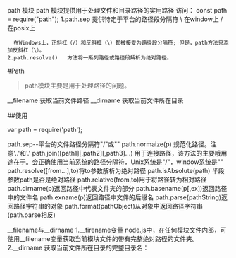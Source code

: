 path 模块
path 模块提供用于处理文件和目录路径的实用路径
访问：
    const path = require("path");
    1.path.sep   提供特定于平台的路径段分隔符
      \ 在window上
      / 在posix上

      在Windows上，正斜杠（/）和反斜杠（\）都被接受为路径段分隔符; 但是，path方法只添加反斜杠（\）。
    2.path.resolve()   方法将一系列路径或路径段解析为绝对路径。

#Path
>path模块主要是用于处理路径的问题。

__filename 获取当前文件路径
__dirname  获取当前文件所在目录

##使用

var path = require('path');


path.sep--平台的文件路径分隔符"/"或"\"
path.normaize(p)  规范化路径。注意'..'和'.'
path.join([path1][,path2][,path3]...) 用于连接路径，该方法的主要哦用途在于。会正确使用当前系统的路径分隔符，Unix系统是"/"，window系统是"\"
path.resolve([from...],to)将to参数解析为绝对路径
path.isAbsolute(path) 半段参数path是否是绝对路径
path.relative(from,to)用于将路径转为相对路径
path.dirname(p)返回路径中代表文件夹的部分
path.basename(p[,ex])返回路径中的文件名
path.exname(p)返回路径中文件的后缀名
path.parse(pathString)返回路径字符串的对象
path.format(pathObject)从对象中返回路径字符串(path.parse相反)



__filename与__dirname
    1.__firename变量
    node.js中，在任何模块文件内部，可使用__filename变量获取当前模块文件的带有完整绝对路径的文件夹。
    2.__dirname
    获取当前文件所在目录的完整目录名：













